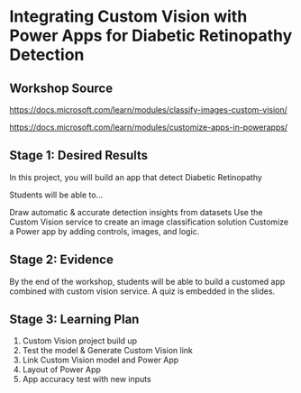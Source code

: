 
# Integrating Custom Vision with Power Apps for Diabetic Retinopathy Detection

## Workshop Source 

https://docs.microsoft.com/learn/modules/classify-images-custom-vision/

https://docs.microsoft.com/learn/modules/customize-apps-in-powerapps/

## Stage 1: Desired Results 

In this project, you will build an app that detect Diabetic Retinopathy

Students will be able to...

Draw automatic & accurate detection insights from datasets
Use the Custom Vision service to create an image classification solution
Customize a Power app by adding controls, images, and logic.

## Stage 2: Evidence

By the end of the workshop, students will be able to build a customed app combined with custom vision service. A quiz is embedded in the slides.

## Stage 3: Learning Plan

1. Custom Vision project build up
2. Test the model & Generate Custom Vision link
3. Link Custom Vision model and Power App
4. Layout of Power App
5. App accuracy test with new inputs


